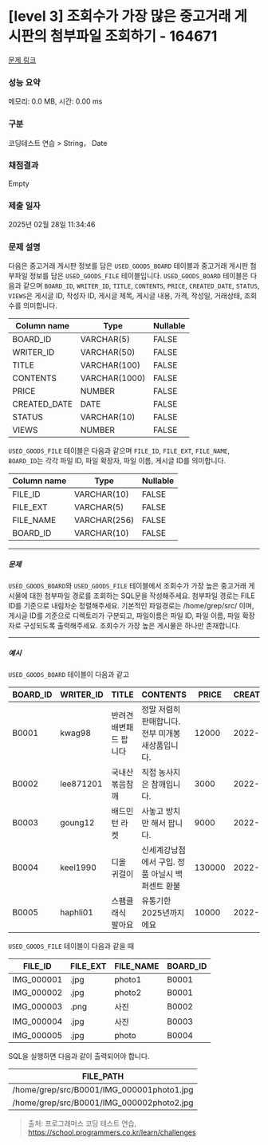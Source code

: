 # [level 3] 조회수가 가장 많은 중고거래 게시판의 첨부파일 조회하기 - 164671 

[문제 링크](https://school.programmers.co.kr/learn/courses/30/lessons/164671) 

### 성능 요약

메모리: 0.0 MB, 시간: 0.00 ms

### 구분

코딩테스트 연습 > String， Date

### 채점결과

Empty

### 제출 일자

2025년 02월 28일 11:34:46

### 문제 설명

<p>다음은 중고거래 게시판 정보를 담은 <code>USED_GOODS_BOARD</code> 테이블과 중고거래 게시판 첨부파일 정보를 담은 <code>USED_GOODS_FILE</code> 테이블입니다. <code>USED_GOODS_BOARD</code> 테이블은 다음과 같으며 <code>BOARD_ID</code>, <code>WRITER_ID</code>, <code>TITLE</code>, <code>CONTENTS</code>, <code>PRICE</code>, <code>CREATED_DATE</code>, <code>STATUS</code>, <code>VIEWS</code>은 게시글 ID, 작성자 ID, 게시글 제목, 게시글 내용, 가격, 작성일, 거래상태, 조회수를 의미합니다.</p>
<table class="table">
        <thead><tr>
<th>Column name</th>
<th>Type</th>
<th>Nullable</th>
</tr>
</thead>
        <tbody><tr>
<td>BOARD_ID</td>
<td>VARCHAR(5)</td>
<td>FALSE</td>
</tr>
<tr>
<td>WRITER_ID</td>
<td>VARCHAR(50)</td>
<td>FALSE</td>
</tr>
<tr>
<td>TITLE</td>
<td>VARCHAR(100)</td>
<td>FALSE</td>
</tr>
<tr>
<td>CONTENTS</td>
<td>VARCHAR(1000)</td>
<td>FALSE</td>
</tr>
<tr>
<td>PRICE</td>
<td>NUMBER</td>
<td>FALSE</td>
</tr>
<tr>
<td>CREATED_DATE</td>
<td>DATE</td>
<td>FALSE</td>
</tr>
<tr>
<td>STATUS</td>
<td>VARCHAR(10)</td>
<td>FALSE</td>
</tr>
<tr>
<td>VIEWS</td>
<td>NUMBER</td>
<td>FALSE</td>
</tr>
</tbody>
      </table>
<p><code>USED_GOODS_FILE</code> 테이블은 다음과 같으며 <code>FILE_ID</code>, <code>FILE_EXT</code>, <code>FILE_NAME</code>, <code>BOARD_ID</code>는 각각 파일 ID, 파일 확장자, 파일 이름, 게시글 ID를 의미합니다.</p>
<table class="table">
        <thead><tr>
<th>Column name</th>
<th>Type</th>
<th>Nullable</th>
</tr>
</thead>
        <tbody><tr>
<td>FILE_ID</td>
<td>VARCHAR(10)</td>
<td>FALSE</td>
</tr>
<tr>
<td>FILE_EXT</td>
<td>VARCHAR(5)</td>
<td>FALSE</td>
</tr>
<tr>
<td>FILE_NAME</td>
<td>VARCHAR(256)</td>
<td>FALSE</td>
</tr>
<tr>
<td>BOARD_ID</td>
<td>VARCHAR(10)</td>
<td>FALSE</td>
</tr>
</tbody>
      </table>
<hr>

<h5>문제</h5>

<p><code>USED_GOODS_BOARD</code>와 <code>USED_GOODS_FILE</code> 테이블에서 조회수가 가장 높은 중고거래 게시물에 대한 첨부파일 경로를 조회하는  SQL문을 작성해주세요. 첨부파일 경로는 FILE ID를 기준으로 내림차순 정렬해주세요. 기본적인 파일경로는 /home/grep/src/ 이며, 게시글 ID를 기준으로 디렉토리가 구분되고, 파일이름은 파일 ID, 파일 이름, 파일 확장자로 구성되도록 출력해주세요. 조회수가 가장 높은 게시물은 하나만 존재합니다.</p>

<hr>

<h5>예시</h5>

<p><code>USED_GOODS_BOARD</code> 테이블이 다음과 같고</p>
<table class="table">
        <thead><tr>
<th>BOARD_ID</th>
<th>WRITER_ID</th>
<th>TITLE</th>
<th>CONTENTS</th>
<th>PRICE</th>
<th>CREATED_DATE</th>
<th>STATUS</th>
<th>VIEWS</th>
</tr>
</thead>
        <tbody><tr>
<td>B0001</td>
<td>kwag98</td>
<td>반려견 배변패드 팝니다</td>
<td>정말 저렴히 판매합니다. 전부 미개봉 새상품입니다.</td>
<td>12000</td>
<td>2022-10-01</td>
<td>DONE</td>
<td>250</td>
</tr>
<tr>
<td>B0002</td>
<td>lee871201</td>
<td>국내산 볶음참깨</td>
<td>직접 농사지은 참깨입니다.</td>
<td>3000</td>
<td>2022-10-02</td>
<td>DONE</td>
<td>121</td>
</tr>
<tr>
<td>B0003</td>
<td>goung12</td>
<td>배드민턴 라켓</td>
<td>사놓고 방치만 해서 팝니다.</td>
<td>9000</td>
<td>2022-10-02</td>
<td>SALE</td>
<td>212</td>
</tr>
<tr>
<td>B0004</td>
<td>keel1990</td>
<td>디올 귀걸이</td>
<td>신세계강남점에서 구입. 정품 아닐시 백퍼센트 환불</td>
<td>130000</td>
<td>2022-10-02</td>
<td>SALE</td>
<td>199</td>
</tr>
<tr>
<td>B0005</td>
<td>haphli01</td>
<td>스팸클래식 팔아요</td>
<td>유통기한 2025년까지에요</td>
<td>10000</td>
<td>2022-10-02</td>
<td>SALE</td>
<td>121</td>
</tr>
</tbody>
      </table>
<p><code>USED_GOODS_FILE</code> 테이블이 다음과 같을 때</p>
<table class="table">
        <thead><tr>
<th>FILE_ID</th>
<th>FILE_EXT</th>
<th>FILE_NAME</th>
<th>BOARD_ID</th>
</tr>
</thead>
        <tbody><tr>
<td>IMG_000001</td>
<td>.jpg</td>
<td>photo1</td>
<td>B0001</td>
</tr>
<tr>
<td>IMG_000002</td>
<td>.jpg</td>
<td>photo2</td>
<td>B0001</td>
</tr>
<tr>
<td>IMG_000003</td>
<td>.png</td>
<td>사진</td>
<td>B0002</td>
</tr>
<tr>
<td>IMG_000004</td>
<td>.jpg</td>
<td>사진</td>
<td>B0003</td>
</tr>
<tr>
<td>IMG_000005</td>
<td>.jpg</td>
<td>photo</td>
<td>B0004</td>
</tr>
</tbody>
      </table>
<p>SQL을 실행하면 다음과 같이 출력되어야 합니다.</p>
<table class="table">
        <thead><tr>
<th>FILE_PATH</th>
</tr>
</thead>
        <tbody><tr>
<td>/home/grep/src/B0001/IMG_000001photo1.jpg</td>
</tr>
<tr>
<td>/home/grep/src/B0001/IMG_000002photo2.jpg</td>
</tr>
</tbody>
      </table>

> 출처: 프로그래머스 코딩 테스트 연습, https://school.programmers.co.kr/learn/challenges